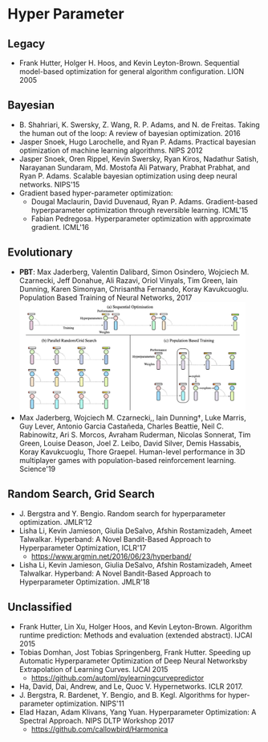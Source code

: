 # Hyper Parameter

## Legacy
- Frank Hutter, Holger H. Hoos, and Kevin Leyton-Brown. Sequential model-based optimization for general algorithm configuration. LION 2005

## Bayesian
- B. Shahriari, K. Swersky, Z. Wang, R. P. Adams, and N. de Freitas. Taking the human out of the loop: A review of bayesian optimization. 2016
- Jasper Snoek, Hugo Larochelle, and Ryan P. Adams. Practical bayesian optimization of machine learning algorithms. NIPS 2012
- Jasper Snoek, Oren Rippel, Kevin Swersky, Ryan Kiros, Nadathur Satish, Narayanan Sundaram, Md. Mostofa Ali Patwary, Prabhat Prabhat, and Ryan P. Adams. Scalable bayesian optimization using deep neural networks. NIPS'15
- Gradient based hyper-parameter optimization:
	- Dougal Maclaurin, David Duvenaud, Ryan P. Adams. Gradient-based hyperparameter optimization through reversible learning. ICML'15
	- Fabian Pedregosa. Hyperparameter optimization with approximate gradient. ICML'16

## Evolutionary
- **PBT**: Max Jaderberg, Valentin Dalibard, Simon Osindero, Wojciech M. Czarnecki, Jeff Donahue, Ali Razavi, Oriol Vinyals, Tim Green, Iain Dunning, Karen Simonyan, Chrisantha Fernando, Koray Kavukcuoglu. Population Based Training of Neural Networks, 2017
	<img src="/AutoML-Meta/images/hyper/pbt.png" alt="drawing" width="450"/>
- Max Jaderberg, Wojciech M. Czarnecki,, Iain Dunning†, Luke Marris, Guy Lever, Antonio Garcia Castañeda, Charles Beattie, Neil C. Rabinowitz, Ari S. Morcos, Avraham Ruderman, Nicolas Sonnerat, Tim Green, Louise Deason, Joel Z. Leibo, David Silver, Demis Hassabis, Koray Kavukcuoglu, Thore Graepel. Human-level performance in 3D multiplayer games with population-based reinforcement learning. Science'19

## Random Search, Grid Search
- J. Bergstra and Y. Bengio. Random search for hyperparameter optimization. JMLR'12
- Lisha Li, Kevin Jamieson, Giulia DeSalvo, Afshin Rostamizadeh, Ameet Talwalkar. Hyperband: A Novel Bandit-Based Approach to Hyperparameter Optimization, ICLR'17
	- https://www.argmin.net/2016/06/23/hyperband/
- Lisha Li, Kevin Jamieson, Giulia DeSalvo, Afshin Rostamizadeh, Ameet Talwalkar. Hyperband: A Novel Bandit-Based Approach to Hyperparameter Optimization. JMLR'18

## Unclassified
- Frank Hutter, Lin Xu, Holger Hoos, and Kevin Leyton-Brown. Algorithm runtime prediction: Methods and evaluation (extended abstract). IJCAI 2015
- Tobias Domhan, Jost Tobias Springenberg, Frank Hutter. Speeding up Automatic Hyperparameter Optimization of Deep Neural Networksby Extrapolation of Learning Curves. IJCAI 2015
	- https://github.com/automl/pylearningcurvepredictor
- Ha, David, Dai, Andrew, and Le, Quoc V. Hypernetworks. ICLR 2017.
- J. Bergstra, R. Bardenet, Y. Bengio, and B. Kegl. Algorithms for hyper-parameter optimization. NIPS'11
- Elad Hazan, Adam Klivans, Yang Yuan. Hyperparameter Optimization: A Spectral Approach. NIPS DLTP Workshop 2017
	- https://github.com/callowbird/Harmonica
